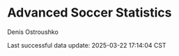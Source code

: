 # Advanced Soccer Statistics
Denis Ostroushko

<!-- gfm -->

Last successful data update: 2025-03-22 17:14:04 CST
